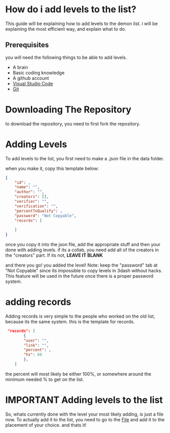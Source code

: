 # How do i add levels to the list?

This guide will be explaining how to add levels to the demon list.
i will be explaining the most efficient way, and explain what to do.

## Prerequisites

you will need the following things to be able to add levels.

- A brain
- Basic coding knowledge
- A github account
- [Visual Studio Code](https://code.visualstudio.com/)
- [Git](https://git-scm.com/)

# Downloading The Repository
to download the repository, you need to first fork the repository.
[](guide/1.png)
# Adding Levels

To add levels to the list, you first need to make a .json file in the data folder.

when you make it, copy this template below:

```json
{
    "id": ,
    "name": "",
    "author": "",
    "creators": [],
    "verifier": "",
    "verification": "",
    "percentToQualify": ,
    "password": "Not Copyable",
    "records": [
       
    ]
}
```
once you copy it into the json file, add the appropriate stuff and then your done with adding levels.
if its a collab, you need add all of the creators in the "creators" part. If its not, **LEAVE IT BLANK**

and there you go! you added the level!
Note: keep the "password" tab at "Not Copyable" since its impossible to copy levels in 3dash without hacks. This feature will be used in the future once there is a proper password system.

# adding records
Adding records is very simple to the people who worked on the old list, because its the same system.
this is the template for records.

```json
 "records": [
        {
        "user": "",
        "link": "",
        "percent": ,
        "hz": 60
        },
    ]
```
the percent will most likely be either 100%, or somewhere around the minimum needed % to get on the list.

# **IMPORTANT** Adding levels to the list
So, whats currently done with the level your most likely adding, is just a file now. To actually add it to the list, you need to go to the [File](data/_editors.json) and add it to the placement of your choice. and thats it!